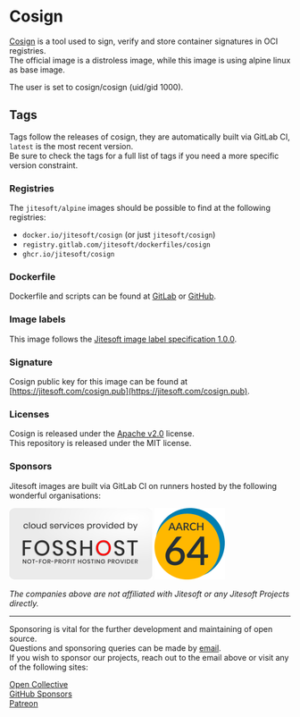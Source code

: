 # Cosign

[Cosign](https://github.com/sigstore/cosign) is a tool used to sign, verify and store container signatures in OCI registries.  
The official image is a distroless image, while this image is using alpine linux as base image.

The user is set to cosign/cosign (uid/gid 1000).

## Tags

Tags follow the releases of cosign, they are automatically built via GitLab CI, `latest` is the most recent version.  
Be sure to check the tags for a full list of tags if you need a more specific version constraint.

### Registries

The `jitesoft/alpine` images should be possible to find at the following registries:

* `docker.io/jitesoft/cosign` (or just `jitesoft/cosign`)
* `registry.gitlab.com/jitesoft/dockerfiles/cosign`
* `ghcr.io/jitesoft/cosign`

### Dockerfile

Dockerfile and scripts can be found at [GitLab](https://gitlab.com/jitesoft/dockerfiles/cosign) or [GitHub](https://github.com/jitesoft/docker-cosign).  

### Image labels

This image follows the [Jitesoft image label specification 1.0.0](https://gitlab.com/snippets/1866155).

### Signature

Cosign public key for this image can be found at [https://jitesoft.com/cosign.pub](https://jitesoft.com/cosign.pub).

### Licenses

Cosign is released under the [Apache v2.0](https://github.com/sigstore/cosign/blob/main/LICENSE) license.  
This repository is released under the MIT license.

### Sponsors

Jitesoft images are built via GitLab CI on runners hosted by the following wonderful organisations:

[![Fosshost Logo](https://raw.githubusercontent.com/jitesoft/misc/master/sponsors/fosshostx128.png)](https://fosshost.org)
[![Aarch64 logo](https://raw.githubusercontent.com/jitesoft/misc/master/sponsors/aarch64x128.png)](https://aarch64.com)

_The companies above are not affiliated with Jitesoft or any Jitesoft Projects directly._

---

Sponsoring is vital for the further development and maintaining of open source.  
Questions and sponsoring queries can be made by <a href="mailto:sponsor@jitesoft.com">email</a>.  
If you wish to sponsor our projects, reach out to the email above or visit any of the following sites:

[Open Collective](https://opencollective.com/jitesoft-open-source)  
[GitHub Sponsors](https://github.com/sponsors/jitesoft)  
[Patreon](https://www.patreon.com/jitesoft)
